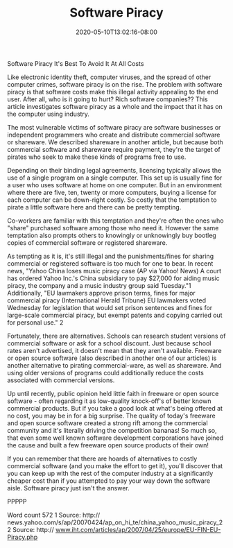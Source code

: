 ﻿---
title: "Software Piracy"
date: 2020-05-10T13:02:16-08:00
description: "TXT Tips for Web Success"
featured_image: "/images/TXT.jpg"
tags: ["TXT"]
---

Software Piracy
It's Best To Avoid It At All Costs

Like electronic identity theft, computer viruses, and the spread of other computer crimes, software piracy is on the rise. The problem with software piracy is that software costs make this illegal activity appealing to the end user. After all, who is it going to hurt? Rich software companies?? This article investigates software piracy as a whole and the impact that it has on the computer using industry.

The most vulnerable victims of software piracy are software businesses or independent programmers who create and distribute commercial software or shareware. We described shareware in another article, but because both commercial software and shareware require payment, they're the target of pirates who seek to make these kinds of programs free to use. 

Depending on their binding legal agreements, licensing typically allows the use of a single program on a single computer. This set up is usually fine for a user who uses software at home on one computer. But in an environment where there are five, ten, twenty or more computers, buying a license for each computer can be down-right costly. So costly that the temptation to pirate a little software here and there can be pretty tempting.

Co-workers are familiar with this temptation and they're often the ones who "share" purchased software among those who need it. However the same temptation also prompts others to knowingly or unknowingly buy bootleg copies of commercial software or registered shareware.  

As tempting as it is, it's still illegal and the punishments/fines for sharing commercial or registered software is too much for one to bear. In recent news, "Yahoo China loses music piracy case (AP via Yahoo! News) A court has ordered Yahoo Inc.'s China subsidiary to pay $27,000 for aiding music piracy, the company and a music industry group said Tuesday."1 Additionally, "EU lawmakers approve prison terms, fines for major commercial piracy (International Herald Tribune) EU lawmakers voted Wednesday for legislation that would set prison sentences and fines for large-scale commercial piracy, but exempt patents and copying carried out for personal use." 2

Fortunately, there are alternatives. Schools can research student versions of commercial software or ask for a school discount. Just because school rates aren't advertised, it doesn't mean that they aren't available.  Freeware or open source software (also described in another one of our articles) is another alternative to pirating commercial-ware, as well as shareware. And using older versions of programs could additionally reduce the costs associated with commercial versions.

Up until recently, public opinion held little faith in freeware or open source software - often regarding it as low-quality knock-off's of better known commercial products. But if you take a good look at what's being offered at no cost, you may be in for a big surprise. The quality of today's freeware and open source software created a strong rift among the commercial community and it's literally driving the competition bananas! So much so, that even some well known software development corporations have joined the cause and built a few freeware open source products of their own!

If you can remember that there are hoards of alternatives to costly commercial software (and you make the effort to get it), you'll discover that you can keep up with the rest of the computer industry at a significantly cheaper cost than if you attempted to pay your way down the software aisle. Software piracy just isn't the answer. 

PPPPP

Word count 572
1 Source: http:// news.yahoo.com/s/ap/20070424/ap_on_hi_te/china_yahoo_music_piracy_2
2 Source: http:// www.iht.com/articles/ap/2007/04/25/europe/EU-FIN-EU-Piracy.php


